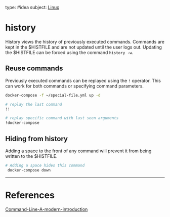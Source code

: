 type: #idea
subject: [Linux](Linux.md)
<!-- Subject should be a hub note -->
# history

History views the history of previously executed commands. Commands are kept in the $HISTFILE and are not updated until the user logs out. Updating the $HISTFILE can be forced using the command `history -w`.

## Reuse commands

Previously executed commands can be replayed using the `!` operator. This can work for both commands or specifying command parameters.

```bash
docker-compose -f ~/special-file.yml up -d

# replay the last command
!!

# replay specific command with last seen arguments
!docker-compose
```

## Hiding from history

Adding a space to the front of any command will prevent it from being written to the $HISTFILE.

```bash
# Adding a space hides this command
 docker-compose down
```

---
# References
<!-- What references back up this idea -->
[Command-Line-A-modern-introduction](Command-Line-A-modern-introduction.md)